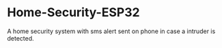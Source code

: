 # Home-Security-ESP32
A home security system with sms alert sent on phone in case a intruder is detected.
